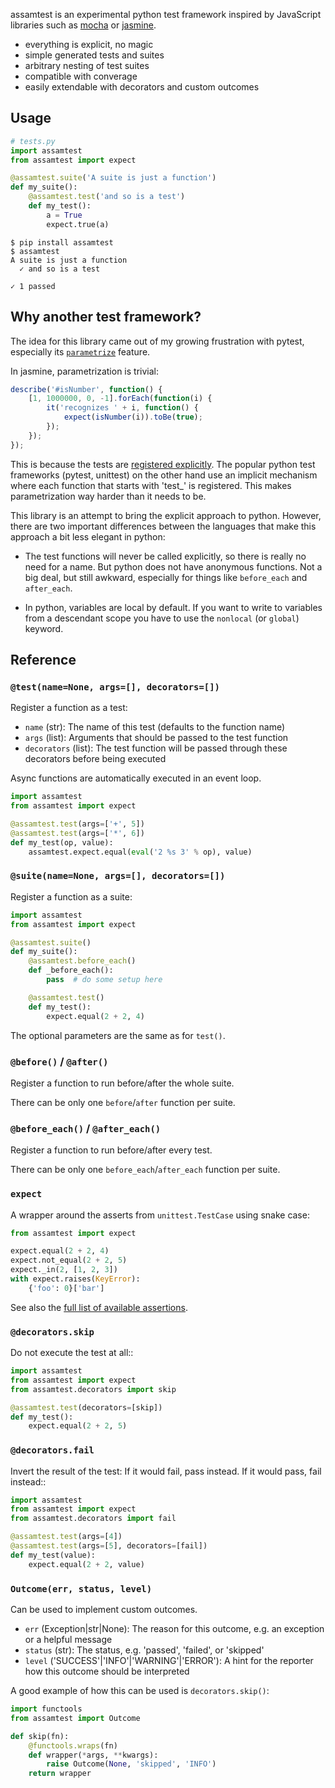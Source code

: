 assamtest is an experimental python test framework inspired by JavaScript
libraries such as [mocha](https://mochajs.org/) or
[jasmine](https://jasmine.github.io/).

-	everything is explicit, no magic
-	simple generated tests and suites
-	arbitrary nesting of test suites
-	compatible with converage
-	easily extendable with decorators and custom outcomes

## Usage

```python
# tests.py
import assamtest
from assamtest import expect

@assamtest.suite('A suite is just a function')
def my_suite():
	@assamtest.test('and so is a test')
	def my_test():
		a = True
		expect.true(a)
```

```
$ pip install assamtest
$ assamtest
A suite is just a function
  ✓ and so is a test

✓ 1 passed
```

## Why another test framework?

The idea for this library came out of my growing frustration with pytest,
especially its [`parametrize`][1] feature.

In jasmine, parametrization is trivial:

```js
describe('#isNumber', function() {
	[1, 1000000, 0, -1].forEach(function(i) {
		it('recognizes ' + i, function() {
			expect(isNumber(i)).toBe(true);
		});
	});
});
```

This is because the tests are [registered explicitly][2]. The popular python
test frameworks (pytest, unittest) on the other hand use an implicit mechanism
where each function that starts with 'test\_' is registered. This makes
parametrization way harder than it needs to be.

This library is an attempt to bring the explicit approach to python. However,
there are two important differences between the languages that make this
approach a bit less elegant in python:

-	The test functions will never be called explicitly, so there is really no
	need for a name. But python does not have anonymous functions. Not a big
	deal, but still awkward, especially for things like `before_each` and
	`after_each`.

-	In python, variables are local by default. If you want to write to variables
	from a descendant scope you have to use the `nonlocal` (or `global`) keyword.

[1]: https://docs.pytest.org/en/latest/parametrize.html
[2]: https://mochajs.org/#dynamically-generating-tests

## Reference

### `@test(name=None, args=[], decorators=[])`

Register a function as a test:

*	`name` (str): The name of this test (defaults to the function name)
*	`args` (list): Arguments that should be passed to the test function
*	`decorators` (list): The test function will be passed through these decorators before being executed

Async functions are automatically executed in an event loop.

```python
import assamtest
from assamtest import expect

@assamtest.test(args=['+', 5])
@assamtest.test(args=['*', 6])
def my_test(op, value):
	assamtest.expect.equal(eval('2 %s 3' % op), value)
```

### `@suite(name=None, args=[], decorators=[])`

Register a function as a suite:

```python
import assamtest
from assamtest import expect

@assamtest.suite()
def my_suite():
	@assamtest.before_each()
	def _before_each():
		pass  # do some setup here

	@assamtest.test()
	def my_test():
		expect.equal(2 + 2, 4)
```

The optional parameters are the same as for `test()`.

### `@before()` / `@after()`

Register a function to run before/after the whole suite.

There can be only one `before`/`after` function per suite.

### `@before_each()` / `@after_each()`

Register a function to run before/after every test.

There can be only one `before_each`/`after_each` function per suite.

### `expect`

A wrapper around the asserts from `unittest.TestCase` using snake case:

```python
from assamtest import expect

expect.equal(2 + 2, 4)
expect.not_equal(2 + 2, 5)
expect._in(2, [1, 2, 3])
with expect.raises(KeyError):
	{'foo': 0}['bar']
```

See also the [full list of available assertions](https://docs.python.org/3/library/unittest.html?highlight=unittest%20testcase#assert-methods>).

### `@decorators.skip`

Do not execute the test at all::

```python
import assamtest
from assamtest import expect
from assamtest.decorators import skip

@assamtest.test(decorators=[skip])
def my_test():
	expect.equal(2 + 2, 5)
```

### `@decorators.fail`

Invert the result of the test: If it would fail, pass instead. If it would
pass, fail instead::

```python
import assamtest
from assamtest import expect
from assamtest.decorators import fail

@assamtest.test(args=[4])
@assamtest.test(args=[5], decorators=[fail])
def my_test(value):
	expect.equal(2 + 2, value)
```

### `Outcome(err, status, level)`

Can be used to implement custom outcomes.

*	`err` (Exception|str|None): The reason for this outcome, e.g. an exception or a helpful message
*	`status` (str): The status, e.g. 'passed', 'failed', or 'skipped'
*	`level` ('SUCCESS'|'INFO'|'WARNING'|'ERROR'): A hint for the reporter how this outcome should be interpreted

A good example of how this can be used is `decorators.skip()`:

```python
import functools
from assamtest import Outcome

def skip(fn):
	@functools.wraps(fn)
	def wrapper(*args, **kwargs):
		raise Outcome(None, 'skipped', 'INFO')
	return wrapper
```
